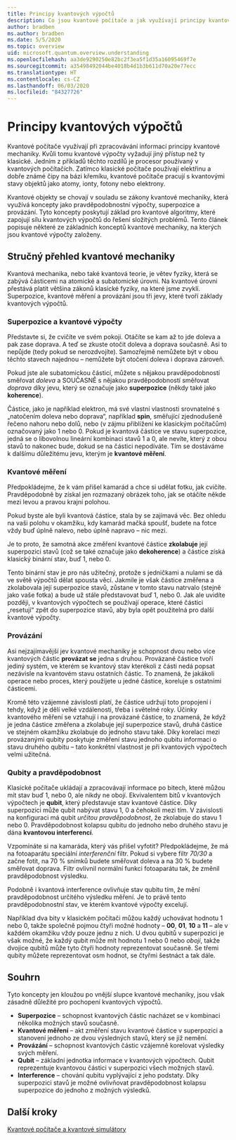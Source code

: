 ```yaml
---
title: Principy kvantových výpočtů
description: Co jsou kvantové počítače a jak využívají principy kvantové mechaniky?
author: bradben
ms.author: bradben
ms.date: 5/5/2020
ms.topic: overview
uid: microsoft.quantum.overview.understanding
ms.openlocfilehash: aa3de9290250e82bc2f3ea5f1d35a16095469f7e
ms.sourcegitcommit: a35498492044be4018b4d1b3b611d70a20e77ecc
ms.translationtype: HT
ms.contentlocale: cs-CZ
ms.lasthandoff: 06/03/2020
ms.locfileid: "84327726"
---
```

# <a name="understanding-quantum-computing"></a>Principy kvantových výpočtů

Kvantové počítače využívají při zpracovávání informací principy kvantové mechaniky. Kvůli tomu kvantové výpočty vyžadují jiný přístup než ty klasické.  Jedním z příkladů těchto rozdílů je procesor používaný v kvantových počítačích.  Zatímco klasické počítače používají elektřinu a dobře známé čipy na bázi křemíku, kvantové počítače pracují s kvantovými stavy objektů jako atomy, ionty, fotony nebo elektrony.  

Kvantové objekty se chovají v souladu se zákony kvantové mechaniky, která využívá koncepty jako pravděpodobnostní výpočty, superpozice a provázání. Tyto koncepty poskytují základ pro kvantové algoritmy, které zapojují sílu kvantových výpočtů do řešení složitých problémů. Tento článek popisuje některé ze základních konceptů kvantové mechaniky, na kterých jsou kvantové výpočty založeny.

## <a name="a-birds-eye-view-of-quantum-mechanics"></a>Stručný přehled kvantové mechaniky

Kvantová mechanika, nebo také kvantová teorie, je větev fyziky, která se zabývá částicemi na atomické a subatomické úrovni. Na kvantové úrovni přestává platit většina zákonů klasické fyziky, na které jsme zvyklí. Superpozice, kvantové měření a provázání jsou tři jevy, které tvoří základy kvantových výpočtů.  

### <a name="superposition-vs-binary-computing"></a>Superpozice a kvantové výpočty

Představte si, že cvičíte ve svém pokoji. Otáčíte se kam až to jde doleva a pak zase doprava. A teď se zkuste otočit doleva a doprava současně. Asi to nepůjde (tedy pokud se nerozdvojíte).  Samozřejmě nemůžete být v obou těchto stavech najednou – nemůžete být otočení doleva i doprava zároveň.

Pokud jste ale subatomickou částicí, můžete s nějakou pravděpodobností směřovat *doleva* a SOUČASNĚ s nějakou pravděpodobností směřovat *doprava* díky jevu, který se označuje jako **superpozice** (někdy také jako **koherence**).

Částice, jako je například elektron, má své vlastní vlastnosti srovnatelné s „natočením doleva nebo doprava“, například **spin**, směřující zjednodušeně řečeno nahoru nebo dolů, nebo (v zájmu přiblížení ke klasickým počítačům) označovaný jako 1 nebo 0. Pokud je kvantová částice ve stavu superpozice, jedná se o libovolnou lineární kombinaci stavů 1 a 0, ale nevíte, který z obou stavů to nakonec bude, dokud se na částici nepodíváte. Tím se dostáváme k dalšímu důležitému jevu, kterým je **kvantové měření**.

### <a name="quantum-measurement"></a>Kvantové měření

Předpokládejme, že k vám přišel kamarád a chce si udělat fotku, jak cvičíte. Pravděpodobně by získal jen rozmazaný obrázek toho, jak se otáčíte někde mezi levou a pravou krajní polohou.

Pokud byste ale byli kvantová částice, stala by se zajímavá věc. Bez ohledu na vaši polohu v okamžiku, kdy kamarád mačká spoušť, budete na fotce vždy buď úplně nalevo, nebo úplně napravo – nic mezi.

Je to proto, že samotná akce změření kvantové částice **zkolabuje** její superpozici stavů (což se také označuje jako **dekoherence**) a částice získá klasický binární stav, buď 1, nebo 0.

Tento binární stav je pro nás užitečný, protože s jedničkami a nulami se dá ve světě výpočtů dělat spousta věcí. Jakmile je však částice změřena a zkolabovala její superpozice stavů, zůstane v tomto stavu natrvalo (stejně jako vaše fotka) a bude už stále představovat buď 1, nebo 0. Jak ale uvidíte později, v kvantových výpočtech se používají operace, které částici „resetují“ zpět do superpozice stavů, aby byla opět použitelná pro další kvantové výpočty.

### <a name="entanglement"></a>Provázání

Asi nejzajímavější jev kvantové mechaniky je schopnost dvou nebo více kvantových částic **provázat se** jedna s druhou. Provázané částice tvoří jediný systém, ve kterém se kvantový stav kterékoli z části nedá popsat nezávisle na kvantovém stavu ostatních částic. To znamená, že jakákoli operace nebo proces, který použijete u jedné částice, koreluje s ostatními částicemi.

Kromě této vzájemné závislosti platí, že částice udržují toto propojení i tehdy, když je dělí velké vzdálenosti, třeba i světelné roky. Účinky kvantového měření se vztahují i na provázané částice, to znamená, že když je jedna částice změřena a zkolabuje její superpozice stavů, druhá částice ve stejném okamžiku zkolabuje do jednoho stavu také. Díky korelaci mezi provázanými qubity poskytuje změření stavu jednoho qubitu informaci o stavu druhého qubitu – tato konkrétní vlastnost je při kvantových výpočtech velmi užitečná.

### <a name="qubits-and-probability"></a>Qubity a pravděpodobnost

Klasické počítače ukládají a zpracovávají informace po bitech, které můžou mít stav buď 1, nebo 0, ale nikdy ne obojí. Ekvivalentem bitů v kvantových výpočtech je **qubit**, který představuje stav kvantové částice. Díky superpozici může qubit nabývat stavu 1, 0 a čehokoli mezi tím. V závislosti na konfiguraci má qubit *určitou pravděpodobnost*, že zkolabuje do stavu 1 nebo 0. Pravděpodobnost kolapsu qubitu do jednoho nebo druhého stavu je dána **kvantovou interferencí**. 

Vzpomínáte si na kamaráda, který vás přišel vyfotit? Předpokládejme, že má na fotoaparátu speciální *interferenční* filtr. Pokud si vybere filtr *70/30* a začne fotit, na 70 % snímků budete směřovat doleva a na 30 % budete směřovat doprava. Filtr ovlivnil normální funkci fotoaparátu tak, že změnil pravděpodobnost výsledku.

Podobně i kvantová interference ovlivňuje stav qubitu tím, že mění pravděpodobnost určitého výsledku měření. Je to právě tento pravděpodobnostní stav, ve kterém kvantové výpočty excelují.

Například dva bity v klasickém počítači můžou každý uchovávat hodnotu 1 nebo 0, takže společně pojmou čtyři možné hodnoty – **00**, **01**, **10** a **11** – ale v každém okamžiku vždy pouze jednu z nich. U dvou qubitů v superpozici je však možné, že každý qubit může mít hodnotu 1 nebo 0 nebo *obojí*, takže dvojice qubitů může tyto čtyři hodnoty reprezentovat současně. Se třemi qubity můžete reprezentovat osm hodnot, se čtyřmi šestnáct a tak dále.

## <a name="summary"></a>Souhrn

Tyto koncepty jen kloužou po vnější slupce kvantové mechaniky, jsou však zásadně důležité pro pochopení kvantových výpočtů.

- **Superpozice** – schopnost kvantových částic nacházet se v kombinaci několika možných stavů současně.
- **Kvantové měření** – akt změření stavu kvantové částice v superpozici a stanovení jednoho ze dvou výsledných stavů, který se již nemění.
- **Provázání** – schopnost kvantových částic vzájemně korelovat výsledky svých měření.
- **Qubit** – základní jednotka informace v kvantových výpočtech. Qubit reprezentuje kvantovou částici v superpozici všech možných stavů.
- **Interference** – chování qubitu vyplývající z jeho podstaty. Díky superpozici stavů je možné ovlivňovat pravděpodobnost kolapsu superpozice do jednoho z možných výsledků.

## <a name="next-steps"></a>Další kroky

[Kvantové počítače a kvantové simulátory](xref:microsoft.quantum.overview.simulators)
